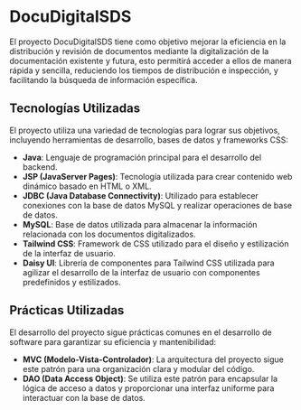 # DocuDigitalSDS

El proyecto DocuDigitalSDS tiene como objetivo mejorar la eficiencia en la distribución y revisión de documentos mediante la digitalización de la documentación existente y futura, esto permitirá acceder a ellos de manera rápida y sencilla, reduciendo los tiempos de distribución e inspección, y facilitando la búsqueda de información específica.

## Tecnologías Utilizadas

El proyecto utiliza una variedad de tecnologías para lograr sus objetivos, incluyendo herramientas de desarrollo, bases de datos y frameworks CSS:

- **Java**: Lenguaje de programación principal para el desarrollo del backend.
- **JSP (JavaServer Pages)**: Tecnología utilizada para crear contenido web dinámico basado en HTML o XML.
- **JDBC (Java Database Connectivity)**: Utilizado para establecer conexiones con la base de datos MySQL y realizar operaciones de base de datos.
- **MySQL**: Base de datos utilizada para almacenar la información relacionada con los documentos digitalizados.
- **Tailwind CSS**: Framework de CSS utilizado para el diseño y estilización de la interfaz de usuario.
- **Daisy UI**: Librería de componentes para Tailwind CSS utilizada para agilizar el desarrollo de la interfaz de usuario con componentes predefinidos y estilizados.

## Prácticas Utilizadas

El desarrollo del proyecto sigue prácticas comunes en el desarrollo de software para garantizar su eficiencia y mantenibilidad:

- **MVC (Modelo-Vista-Controlador)**: La arquitectura del proyecto sigue este patrón para una organización clara y modular del código.
- **DAO (Data Access Object)**: Se utiliza este patrón para encapsular la lógica de acceso a datos y proporcionar una interfaz uniforme para interactuar con la base de datos.
